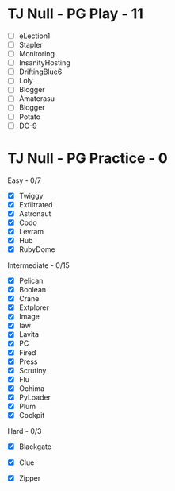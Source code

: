 # TJ Null - PG Play - 11
- [ ] eLection1
- [ ] Stapler
- [ ] Monitoring
- [ ] InsanityHosting
- [ ] DriftingBlue6
- [ ] Loly
- [ ] Blogger
- [ ] Amaterasu
- [ ] Blogger
- [ ] Potato
- [ ] DC-9
# TJ Null - PG Practice - 0
Easy - 0/7
- [x] Twiggy
- [x] Exfiltrated
- [x] Astronaut
- [x] Codo
- [x] Levram
- [x] Hub
- [x] RubyDome

Intermediate - 0/15
- [x] Pelican
- [x] Boolean
- [x] Crane
- [x] Extplorer
- [x] Image
- [x] Iaw
- [x] Lavita
- [x] PC
- [x] Fired
- [x] Press
- [x] Scrutiny
- [x] Flu
- [x] Ochima
- [x] PyLoader
- [x] Plum
- [x] Cockpit

Hard - 0/3
- [x] Blackgate
- [x] Clue
- [x] Zipper

